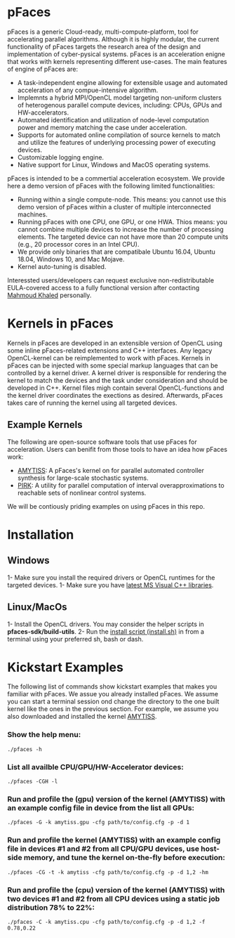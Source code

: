 # pFaces

pFaces is a generic Cloud-ready, multi-compute-platform, tool for accelerating parallel algorithms. 
Although it is highly modular, the current functionality of pFaces targets the research area of the design and implementation of cyber-pysical systems. 
pFaces is an acceleration enigne that works with kernels representing different use-cases. 
The main features of engine of pFaces are:

  - A task-independent engine allowing for extensible usage and  automated acceleration of any compue-intensive algorithm.
  - Implemnts a hybrid MPI/OpenCL model targeting non-uniform clusters of heterogenous parallel compute devices, including: CPUs, GPUs and HW-accelerators.
  - Automated identification and utilization of node-level computation power and memory matching the case under acceleration.
  - Supports for automated online compilation of source kernels to match and utilize the features of underlying processing power of executing devices.
  - Customizable logging engine.
  - Native support for Linux, Windows and MacOS operating systems.

pFaces is intended to be a commertial acceleration ecosystem.
We provide here a demo version of pFaces with the following limited functionalities:
  - Running within a single compute-node. This means: you cannot use this demo version of pFaces within a cluster of multiple interconnected machines.
  - Running pFaces with one CPU, one GPU, or one HWA. Thios means: you cannot combine multiple devices to increase the number of processing elements. The targeted device can not have more than 20 compute units (e.g., 20 processor cores in an Intel CPU).
  - We provide only binaries that are compatibale Ubuntu 16.04, Ubuntu 18.04, Windows 10, and Mac Mojave.
  - Kernel auto-tuning is disabled.

Interessted users/developers can request exclusive non-redistributable EULA-covered access to a 
fully functional version after contacting [Mahmoud Khaled](www.mahmoud-khaled.com) personally.


# Kernels in pFaces
Kernels in pFaces are developed in an extensible version of OpenCL using some inline pFaces-related extensions and C++ interfaces. 
Any legacy OpenCL-kernel can be reimplemented to work with pFaces. 
Kernels in pFaces can be injected with some special markup languages that can be controlled by a kernel driver. 
A kernel driver is responsible for rendering the kernel to match the devices and the task under consideration and should be developed in C++. 
Kernel files migh contain several OpenCL-functions and the kernel driver coordinates the exections as desired. 
Afterwards, pFaces takes care of running the kernel using all targeted devices. 

## Example Kernels

The following are open-source software tools that use pFaces for acceleration. Users can benifit from those tools to have an idea how pFaces work:
- [AMYTISS](https://github.com/mkhaled87/pFaces-AMYTISS): A pFaces's kernel on for parallel automated controller synthesis for large-scale stochastic systems.
- [PIRK](https://github.com/alexdevonport/pfaces-pirk): A utility for parallel computation of interval overapproximations to reachable sets of nonlinear control systems.
 
We will be contiously priding examples on using pFaces in this repo.

  
# Installation


## Windows

1- Make sure you install the required drivers or OpenCL runtimes for the targeted devices.
1- Make sure you have [latest MS Visual C++ libraries](https://support.microsoft.com/en-us/help/2977003/the-latest-supported-visual-c-downloads).


## Linux/MacOs

1- Install the OpenCL drivers. You may consider the helper scripts in **pfaces-sdk/build-utils**.
2- Run the [install script (install.sh)](./install.sh) in from a terminal using your preferred sh, bash or dash.


# Kickstart Examples
The following list of commands show kickstart examples that makes you familiar with pFaces.
We assue you already installed pFaces.
We assume you can start a terminal session ond change the directory to the one built kernel like the ones in the previous section.
For example, we assume you also downloaded and installed the kernel [AMYTISS](https://github.com/mkhaled87/pFaces-AMYTISS).

### Show the help menu:
```
./pfaces -h
```

### List all availble CPU/GPU/HW-Accelerator devices:
```
./pfaces -CGH -l
```

### Run and profile the (gpu) version of the kernel (AMYTISS) with an example config file in device from the list all GPUs:
```
./pfaces -G -k amytiss.gpu -cfg path/to/config.cfg -p -d 1
```

### Run and profile the kernel (AMYTISS) with an example config file in devices #1 and #2 from all CPU/GPU devices, use host-side memory, and tune the kernel on-the-fly before execution:
```
./pfaces -CG -t -k amytiss -cfg path/to/config.cfg -p -d 1,2 -hm
```

### Run and profile the (cpu) version of the kernel (AMYTISS) with two devices #1 and #2 from all CPU devices using a static job distribution 78% to 22%:
```
./pfaces -C -k amytiss.cpu -cfg path/to/config.cfg -p -d 1,2 -f 0.78,0.22
```
